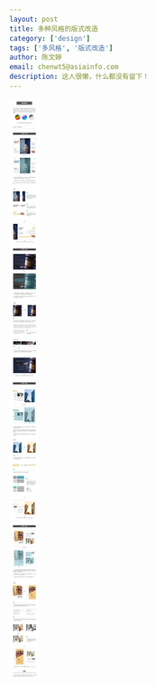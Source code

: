 ```yaml
---
layout: post
title: 多种风格的版式改造
category: ['design']
tags: ['多风格', '版式改造']
author: 陈文婷
email: chenwt5@asiainfo.com
description: 这人很懒，什么都没有留下！
---
```


![](/images/chenwt/multi-style-improve.jpg)
